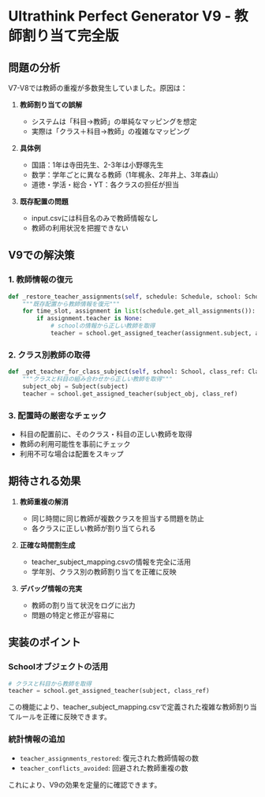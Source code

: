 # Ultrathink Perfect Generator V9 - 教師割り当て完全版

## 問題の分析

V7-V8では教師の重複が多数発生していました。原因は：

1. **教師割り当ての誤解**
   - システムは「科目→教師」の単純なマッピングを想定
   - 実際は「クラス＋科目→教師」の複雑なマッピング

2. **具体例**
   - 国語：1年は寺田先生、2-3年は小野塚先生
   - 数学：学年ごとに異なる教師（1年梶永、2年井上、3年森山）
   - 道徳・学活・総合・YT：各クラスの担任が担当

3. **既存配置の問題**
   - input.csvには科目名のみで教師情報なし
   - 教師の利用状況を把握できない

## V9での解決策

### 1. 教師情報の復元
```python
def _restore_teacher_assignments(self, schedule: Schedule, school: School) -> None:
    """既存配置から教師情報を復元"""
    for time_slot, assignment in list(schedule.get_all_assignments()):
        if assignment.teacher is None:
            # schoolの情報から正しい教師を取得
            teacher = school.get_assigned_teacher(assignment.subject, assignment.class_ref)
```

### 2. クラス別教師の取得
```python
def _get_teacher_for_class_subject(self, school: School, class_ref: ClassRef, subject: str) -> Optional[Teacher]:
    """クラスと科目の組み合わせから正しい教師を取得"""
    subject_obj = Subject(subject)
    teacher = school.get_assigned_teacher(subject_obj, class_ref)
```

### 3. 配置時の厳密なチェック
- 科目の配置前に、そのクラス・科目の正しい教師を取得
- 教師の利用可能性を事前にチェック
- 利用不可な場合は配置をスキップ

## 期待される効果

1. **教師重複の解消**
   - 同じ時間に同じ教師が複数クラスを担当する問題を防止
   - 各クラスに正しい教師が割り当てられる

2. **正確な時間割生成**
   - teacher_subject_mapping.csvの情報を完全に活用
   - 学年別、クラス別の教師割り当てを正確に反映

3. **デバッグ情報の充実**
   - 教師の割り当て状況をログに出力
   - 問題の特定と修正が容易に

## 実装のポイント

### Schoolオブジェクトの活用
```python
# クラスと科目から教師を取得
teacher = school.get_assigned_teacher(subject, class_ref)
```

この機能により、teacher_subject_mapping.csvで定義された複雑な教師割り当てルールを正確に反映できます。

### 統計情報の追加
- `teacher_assignments_restored`: 復元された教師情報の数
- `teacher_conflicts_avoided`: 回避された教師重複の数

これにより、V9の効果を定量的に確認できます。